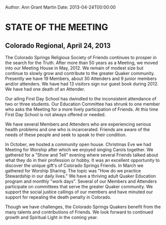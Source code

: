 Author: Ann Grant Martin
Date: 2013-04-24T00:00:00

# STATE OF THE MEETING 
## Colorado Regional, April 24, 2013

The Colorado Springs Religious Society of Friends continues to prosper in the 
search for the Truth. After more than 50 years as a Meeting, we moved into our
Meeting House in May, 2012. We remain of modest size but continue to slowly 
grow and contribute to the greater Quaker community.                                                                                                                                                         
Presently we have 19 Members, about 30 Attenders and 9 junior members and/or 
attenders. We have had 13 visitors sign our guest book during 2012. We have had
one death of an Attender.

Our ailing First Day School has dwindled to the inconsistent attendance of two 
or three students. Our Education Committee has shrunk to one member who asks 
the Meeting for a more lively participation of Friends. At this time First Day
 School is not always offered or needed. 

We have several Members and Attenders who are experiencing serious health 
problems and one who is incarcerated. Friends are aware of the needs of these
people and seek to speak to their condition.

In October, we hosted a community open house. Christmas Eve we had Meeting for
Worship after which we enjoyed singing Carols together. We gathered for a 
"Show and Tell" evening where several Friends talked about what they do in 
their profession or hobby. It was an excellent opportunity to discover the 
unique gift's of Colorado Springs Friends. In March we gathered for Worship 
Sharing. The topic was "How do we practice Stewardship in our daily lives." 
We have a thriving adult Quaker Education program and monthly "work days". 
Several of our Members and Attenders participate on committees that serve 
the greater Quaker community. We support the social justice callings of our 
members and have minuted our support for repealing the death penalty in 
Colorado.

Though we have challenges, the Colorado Springs Quakers benefit from the many 
talents and contributions of Friends. We look forward to continued growth and 
Spiritual Light in the coming year.

